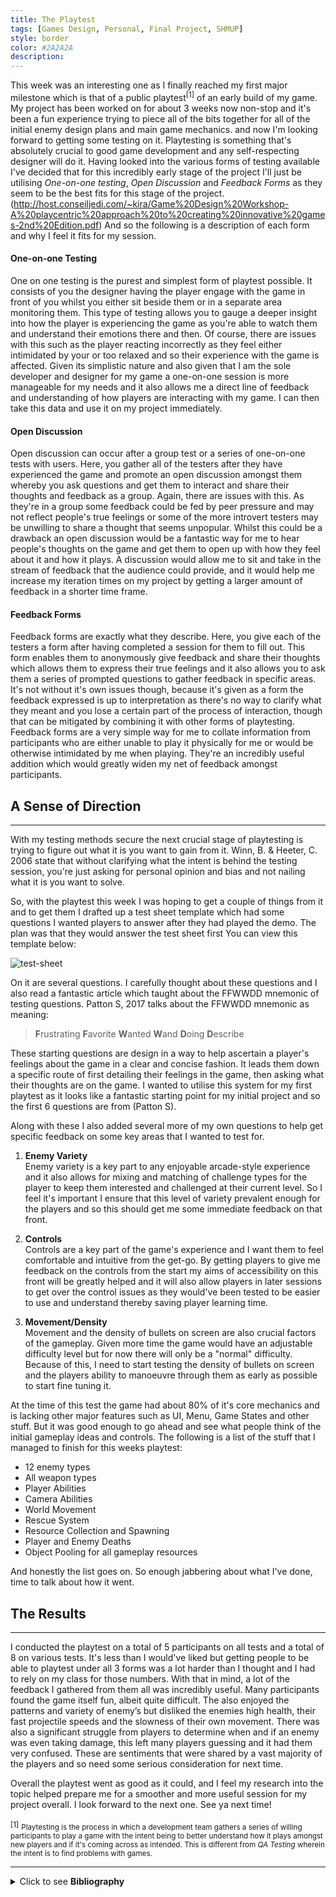 ```yaml
---
title: The Playtest
tags: [Games Design, Personal, Final Project, SHMUP]
style: border
color: #2A2A2A
description: 
---
```

This week was an interesting one as I finally reached my first major milestone which is that of a public playtest<sup>[1]</sup> of an early build of my game. My project has been worked on for about 3 weeks now non-stop and it's been a fun experience trying to piece all of the bits together for all of the initial enemy design plans and main game mechanics. and now I'm looking forward to getting some testing on it. Playtesting is something that's absolutely crucial to good game development and any self-respecting designer will do it. Having looked into the various forms of testing available I've decided that for this incredibly early stage of the project I'll just be utilising _One-on-one testing_, _Open Discussion_ and _Feedback Forms_ as they seem to be the best fits for this stage of the project. (http://host.conseiljedi.com/~kira/Game%20Design%20Workshop-A%20playcentric%20approach%20to%20creating%20innovative%20games-2nd%20Edition.pdf) And so the following is a description of each form and why I feel it fits for my session.

#### One-on-one Testing

One on one testing is the purest and simplest form of playtest possible. It consists of you the designer having the player engage with the game in front of you whilst you either sit beside them or in a separate area monitoring them. This type of testing allows you to gauge a deeper insight into how the player is experiencing the game as you're able to watch them and understand their emotions there and then. Of course, there are issues with this such as the player reacting incorrectly as they feel either intimidated by your or too relaxed and so their experience with the game is affected. Given its simplistic nature and also given that I am the sole developer and designer for my game a one-on-one session is more manageable for my needs and it also allows me a direct line of feedback and understanding of how players are interacting with my game. I can then take this data and use it on my project immediately.

#### Open Discussion

Open discussion can occur after a group test or a series of one-on-one tests with users. Here, you gather all of the testers after they have experienced the game and promote an open discussion amongst them whereby you ask questions and get them to interact and share their thoughts and feedback as a group. Again, there are issues with this. As they're in a group some feedback could be fed by peer pressure and may not reflect people's true feelings or some of the more introvert testers may be unwilling to share a thought that seems unpopular. Whilst this could be a drawback an open discussion would be a fantastic way for me to hear people's thoughts on the game and get them to open up with how they feel about it and how it plays. A discussion would allow me to sit and take in the stream of feedback that the audience could provide, and it would help me increase my iteration times on my project by getting a larger amount of feedback in a shorter time frame.

#### Feedback Forms

Feedback forms are exactly what they describe. Here, you give each of the testers a form after having completed a session for them to fill out. This form enables them to anonymously give feedback and share their thoughts which allows them to express their true feelings and it also allows you to ask them a series of prompted questions to gather feedback in specific areas. It's not without it's own issues though, because it's given as a form the feedback expressed is up to interpretation as there's no way to clarify what they meant and you lose a certain part of the process of interaction, though that can be mitigated by combining it with other forms of playtesting. Feedback forms are a very simple way for me to collate information from participants who are either unable to play it physically for me or would be otherwise intimidated by me when playing. They're an incredibly useful addition which would greatly widen my net of feedback amongst participants.


## A Sense of Direction

---

With my testing methods secure the next crucial stage of playtesting is trying to figure out what it is you want to gain from it. Winn, B. & Heeter, C. 2006 state that without clarifying what the intent is behind the testing session, you're just asking for personal opinion and bias and not nailing what it is you want to solve.

So, with the playtest this week I was hoping to get a couple of things from it and to get them I drafted up a test sheet template which had some questions I wanted players to answer after they had played the demo. The plan was that they would answer the test sheet first You can view this template below:

<img src="/assets/images/major-project/test-sheet-template-1.png" alt="test-sheet" class="center-s">

On it are several questions. I carefully thought about these questions and I also read a fantastic article which taught about the FFWWDD mnemonic of testing questions. Patton S, 2017 talks about the FFWWDD mnemonic as meaning:

> **F**rustrating **F**avorite **W**anted **W**and **D**oing **D**escribe

These starting questions are design in a way to help ascertain a player's feelings about the game in a clear and concise fashion. It leads them down a specific route of first detailing their feelings in the game, then asking what their thoughts are on the game. I wanted to utilise this system for my first playtest as it looks like a fantastic starting point for my initial project and so the first 6 questions are from (Patton S).

Along with these I also added several more of my own questions to help get specific feedback on some key areas that I wanted to test for.

1. **Enemy Variety** <br> Enemy variety is a key part to any enjoyable arcade-style experience and it also allows for mixing and matching of challenge types for the player to keep them interested and challenged at their current level. So I feel it's important I ensure that this level of variety prevalent enough for the players and so this should get me some immediate feedback on that front.

2. **Controls** <br> Controls are a key part of the game's experience and I want them to feel comfortable and intuitive from the get-go. By getting players to give me feedback on the controls from the start my aims of accessibility on this front will be greatly helped and it will also allow players in later sessions to get over the control issues as they would've been tested to be easier to use and understand thereby saving player learning time.

3. **Movement/Density** <br> Movement and the density of bullets on screen are also crucial factors of the gameplay. Given more time the game would have an adjustable difficulty level but for now there will only be a "normal" difficulty. Because of this, I need to start testing the density of bullets on screen and the players ability to manoeuvre through them as early as possible to start fine tuning it.

At the time of this test the game had about 80% of it's core mechanics and is lacking other major features such as UI, Menu, Game States and other stuff. But it was good enough to go ahead and see what people think of the initial gameplay ideas and controls. The following is a list of the stuff that I managed to finish for this weeks playtest:

- 12 enemy types
- All weapon types
- Player Abilities
- Camera Abilities
- World Movement
- Rescue System
- Resource Collection and Spawning
- Player and Enemy Deaths
- Object Pooling for all gameplay resources

And honestly the list goes on. So enough jabbering about what I've done, time to talk about how it went.

## The Results

---

I conducted the playtest on a total of 5 participants on all tests and a total of 8 on various tests. It's less than I would've liked but getting people to be able to playtest under all 3 forms was a lot harder than I thought and I had to rely on my class for those numbers. With that in mind, a lot of the feedback I gathered from them all was incredibly useful. Many participants found the game itself fun, albeit quite difficult. The also enjoyed the patterns and variety of enemy’s but disliked the enemies high health, their fast projectile speeds and the slowness of their own movement. There was also a significant struggle from players to determine when and if an enemy was even taking damage, this left many players guessing and it had them very confused. These are sentiments that were shared by a vast majority of the players and so need some serious consideration for next time.

Overall the playtest went as good as it could, and I feel my research into the topic helped prepare me for a smoother and more useful session for my project overall. I look forward to the next one. See ya next time!

<div class="footnote">
<small>[1]</small> <sub>Playtesting is the process in which a development team gathers a series of willing participants to play a game with the intent being to better understand how it plays amongst new players and if it's coming across as intended. This is different from <em>QA Testing</em> wherein the intent is to find problems with games. </sub>
</div>

---

<details>
     <summary> Click to see <b>Bibliography</b> </summary> <br>

     <ul>
          <li>
               Fullerton, T., 2008. <em>Game Design Workshop.</em> 2nd ed. Burlington, MA: Morgan Kaufmann Publishers. [online] Available at: <a href="http://host.conseiljedi.com/~kira/Game%20Design%20Workshop-A%20playcentric%20approach%20to%20creating%20innovative%20games-2nd%20Edition.pdf
               "> http://host.conseiljedi.com/~kira/Game%20Design%20Workshop-A%20playcentric%20approach%20to%20creating%20innovative%20games-2nd%20Edition.pdf
          </a> [Accessed 11 May 2020].
          </li>
          <li>
               Patton, S., 2017. <em>The Definitive Guide To Playtest Questions | Schell Games.</em> [online] Schell Games. Available at: <a href="webshttps://www.schellgames.com/blog/the-definitive-guide-to-playtest-questionsite"> https://www.schellgames.com/blog/the-definitive-guide-to-playtest-questions </a> [Accessed 11 May 2020].
          </li>
          <li>
               Winn, B. and Heeter, C., Resolving Conflicts in Educational Game Design through Playtesting. <em>Innovate: Journal of Online Education,</em> [online] 3(2). Available at: <a href="https://www.learntechlib.org/p/104284"> https://www.learntechlib.org/p/104284 </a> [Accessed 11 May 2020].
          </li>
     </ul>
</details>
